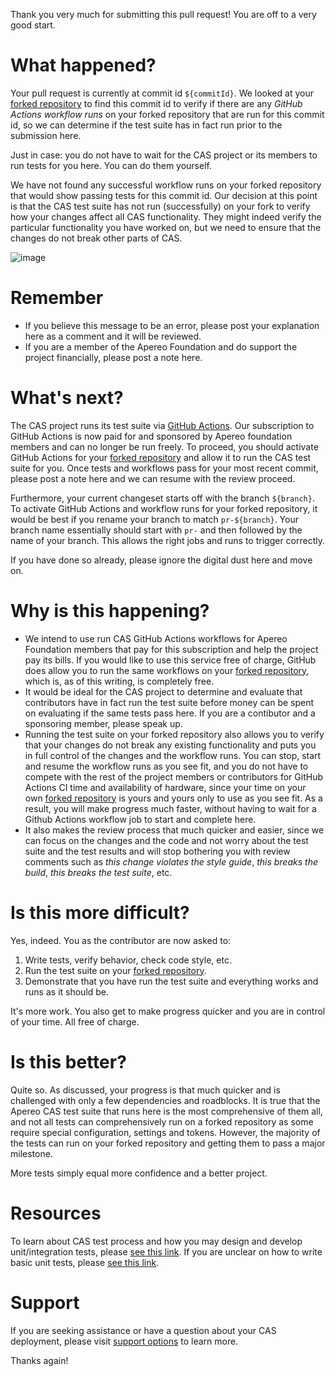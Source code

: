 Thank you very much for submitting this pull request! You are off to a very good start.

# What happened?

Your pull request is currently at commit id `${commitId}`. We looked at your [forked repository](${forkedRepository}) to find this commit
id to verify if there are any *GitHub Actions workflow runs* on your forked repository that are run for this commit id, so we can
determine if the test suite has in fact run prior to the submission here.

Just in case: you do not have to wait for the CAS project or its members to run tests for you here. You can do them yourself.

We have not found any successful workflow runs on your forked repository that would show passing tests for this commit id. Our decision 
at this point is that the CAS test suite has not run (successfully) on your fork to verify how your changes affect all CAS functionality. They might
indeed verify the particular functionality you have worked on, but we need to ensure that the changes do not break other parts of CAS.

![image](${link})

# Remember

- If you believe this message to be an error, please post your explanation here as a comment and it will be reviewed.
- If you are a member of the Apereo Foundation and do support the project financially, please post a note here.

# What's next?

The CAS project runs its test suite via [GitHub Actions](https://github.com/apereo/cas/actions). Our subscription to GitHub Actions is 
now paid for and sponsored by Apereo foundation members and can no longer be run freely. To proceed, you should activate GitHub Actions
for your [forked repository](${forkedRepository}) and allow it to run the CAS test suite for you. Once tests and workflows pass for your most recent commit, please post a note here
and we can resume with the review proceed.
         
Furthermore, your current changeset starts off with the branch `${branch}`. To activate GitHub Actions and workflow runs for your forked repository,
it would be best if you rename your branch to match `pr-${branch}`. Your branch name essentially should start with `pr-` and then followed by the name of your branch.
This allows the right jobs and runs to trigger correctly.

If you have done so already, please ignore the digital dust here and move on.

# Why is this happening?

- We intend to use run CAS GitHub Actions workflows for Apereo Foundation members that pay for this subscription and help the project pay its bills. If you would like to use this service free of charge, GitHub does allow you to run the same workflows on your [forked repository](${forkedRepository}), which is, as of this writing, is completely free.
- It would be ideal for the CAS project to determine and evaluate that contributors have in fact run the test suite before money can be spent on evaluating if the same tests pass here. If you are a contibutor and a sponsoring member, please speak up.
- Running the test suite on your forked repository also allows you to verify that your changes do not break any existing functionality and puts you in full control of the changes and the workflow runs. You can stop, start and resume the workflow runs as you see fit, and you do not have to compete with the rest of the project members or contributors for GitHub Actions CI time and availability of hardware, since your time on your own [forked repository](${forkedRepository}) is yours and yours only to use as you see fit. As a result, you will make progress much faster, without having to wait for a Github Actions workflow job to start and complete here.
- It also makes the review process that much quicker and easier, since we can focus on the changes and the code and not worry about the test suite and the test results and will stop bothering you with review comments such as *this change violates the style guide*, *this breaks the build*, *this breaks the test suite*, etc. 
       
# Is this more difficult?

Yes, indeed. You as the contributor are now asked to:

1. Write tests, verify behavior, check code style, etc.
2. Run the test suite on your [forked repository](${forkedRepository}).
3. Demonstrate that you have run the test suite and everything works and runs as it should be.
                                                                              
It's more work. You also get to make progress quicker and you are in control of your time. All free of charge.
 
# Is this better?

Quite so. As discussed, your progress is that much quicker and is challenged with only a few dependencies and roadblocks. It is true that the Apereo CAS test suite that runs here is the most comprehensive of them all, and not all tests can comprehensively run on a forked repository as some require special configuration, settings and tokens. However, the majority of the tests can run on your forked repository and getting them to pass a major milestone.

More tests simply equal more confidence and a better project.

# Resources

To learn about CAS test process and how you may design and develop unit/integration tests, please [see this link](https://apereo.github.io/cas/developer/Test-Process.html). If you are unclear on how to write basic unit tests, please [see this link](https://junit.org/).

# Support

If you are seeking assistance or have a question about your CAS deployment, please visit [support options](https://apereo.github.io/cas/Support.html) to learn more.

Thanks again!
   

